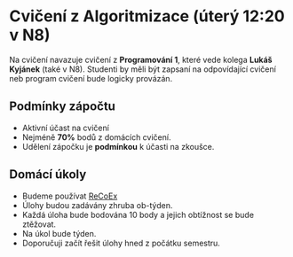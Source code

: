 # Cvičení z Algoritmizace (úterý 12:20 v N8)

Na cvičení navazuje cvičení z **Programování 1**, které vede kolega **Lukáš Kyjánek** (také v N8).
Studenti by měli být zapsaní na odpovídající cvičení neb program cvičení bude logicky provázán.

## Podmínky zápočtu

- Aktivní účast na cvičení
- Nejméně **70%** bodů z domácích cvičení.
- Udělení zápočku je **podmínkou** k účasti na zkoušce.

## Domácí úkoly

- Budeme používat [ReCoEx](https://recodex.mff.cuni.cz/)
- Úlohy budou zadávány zhruba ob-týden.
- Každá úloha bude bodována 10 body a jejich obtížnost se bude ztěžovat.
- Na úkol bude týden.
- Doporučuji začít řešit úlohy hned z počátku semestru.
